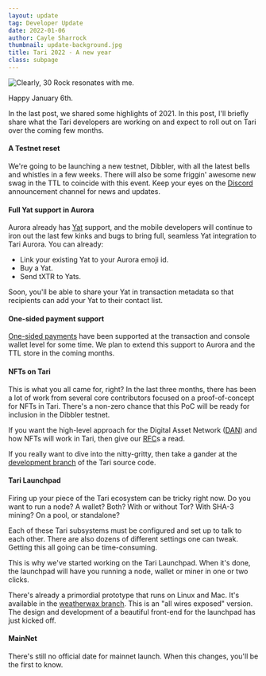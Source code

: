 ```yaml
---
layout: update
tag: Developer Update
date: 2022-01-06
author: Cayle Sharrock
thumbnail: update-background.jpg
title: Tari 2022 - A new year
class: subpage
---
```


![Clearly, 30 Rock resonates with me.](https://i.redd.it/emdh31b1gu961.jpg)

Happy January 6th.

In the last post, we shared some highlights of 2021. In this post, I'll briefly share what the Tari developers
are working on and expect to roll out on Tari over the coming few months.

#### A Testnet reset

We're going to be launching a new testnet, Dibbler, with all the latest bells and whistles in a few weeks.
There will also be some friggin' awesome new swag in the TTL to coincide with this event.
Keep your eyes on the [Discord] announcement channel for news and updates.

#### Full Yat support in Aurora

Aurora already has [Yat] support, and the mobile developers will continue to iron out the last few kinks and bugs
to bring full, seamless Yat integration to Tari Aurora. You can already:

- Link your existing Yat to your Aurora emoji id.
- Buy a Yat.
- Send tXTR to Yats.

Soon, you'll be able to share your Yat in transaction metadata so that recipients can add your Yat to their contact
list.

#### One-sided payment support

[One-sided payments] have been supported at the transaction and console wallet level for some time. We plan to extend this
support to Aurora and the TTL store in the coming months.

#### NFTs on Tari

This is what you all came for, right? In the last three months, there has been a lot of work from several core contributors
focused on a proof-of-concept for NFTs in Tari. There's a non-zero chance that this PoC will be ready for inclusion in the
Dibbler testnet.

If you want the high-level approach for the Digital Asset Network ([DAN]) and how NFTs will work in Tari,
then give our [RFC]s a read.

If you really want to dive into the nitty-gritty, then take a gander at the [development branch] of the Tari source code.

#### Tari Launchpad

Firing up your piece of the Tari ecosystem can be tricky right now. Do you want to run a node? A wallet? Both?
With or without Tor? With SHA-3 mining? On a pool, or standalone?

Each of these Tari subsystems must be configured and set up to talk to each other. There are also dozens of different settings
one can tweak. Getting this all going can be time-consuming.

This is why we've started working on the Tari Launchpad. When it's done, the launchpad will have you running a node, wallet or
miner in one or two clicks.

There's already a primordial prototype that runs on Linux and Mac. It's available in
the [weatherwax branch]. This is an "all wires exposed" version.
The design and development of a beautiful front-end for the launchpad has just kicked off.

#### MainNet

There's still no official date for mainnet launch. When this changes, you'll be the first to know.

[DAN]: https://rfc.tari.com/RFC-0300_DAN.html
[one-sided payments]: https://rfc.tari.com/RFC-0201_TariScript.html#one-sided-payment
[development branch]: https://github.com/tari-project/tari
[RFC]: https://rfc.tari.com/RFC-0300_DAN.html
[Yat]: https://y.at/
[Discord]: https://discord.gg/tari
[weatherwax branch]: https://github.com/tari-project/tari/tree/weatherwax
